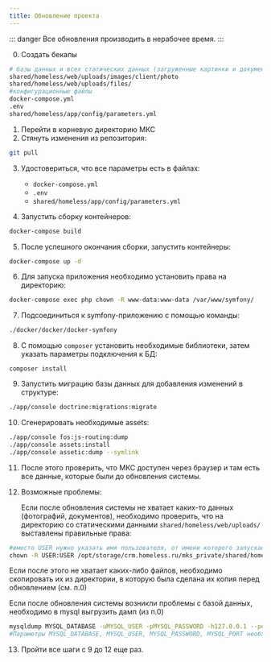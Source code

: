 ```yaml
---
title: Обновление проекта
---
```


::: danger
Все обновления производить в нерабочее время.
:::


0. Создать бекапы
```bash
# базы данных и всех статических данных (загруженные картинки и документы)
shared/homeless/web/uploads/images/client/photo
shared/homeless/web/uploads/files/
#конфигурационные файлы
docker-compose.yml
.env
shared/homeless/app/config/parameters.yml
```

1. Перейти в корневую директорию МКС
2. Стянуть изменения из репозитория:
```bash
git pull
```

3. Удостовериться, что все параметры есть в файлах: 
	- `docker-compose.yml`
	- `.env`
	- `shared/homeless/app/config/parameters.yml`

4. Запустить сборку контейнеров:
```bash
docker-compose build
```

5. После успешного окончания сборки, запустить контейнеры:
```bash
docker-compose up -d
```

6. Для запуска приложения необходимо установить права на директорию:
```bash 
docker-compose exec php chown -R www-data:www-data /var/www/symfony/
```

7. Подсоединиться к symfony-приложению с помощью команды:
```bash
./docker/docker/docker-symfony
```

8. С помощью `composer` установить необходимые библиотеки, затем указать параметры подключения к БД:
```
composer install
```

9.  Запустить миграцию базы данных для добавления изменений в структуре: 
```bash
./app/console doctrine:migrations:migrate
```

10. Сгенерировать необходимые assets:
```bash
./app/console fos:js-routing:dump
./app/console assets:install
./app/console assetic:dump --symlink
```

11. После этого проверить, что МКС доступен через браузер и там есть все данные, которые были до обновления системы.

12. Возможные проблемы:

	Если после обновления системы не хватает каких-то данных (фотографий, документов), необходимо проверить, что на директорию со статическими данными `shared/homeless/web/uploads/` выставлены правильные права:
```bash
#вместо USER нужно указать имя пользователя, от имени которого запускается МКС
сhown -R USER:USER /opt/storage/crm.homeless.ru/mks_private/shared/homeless/web/uploads/
```	
Если после этого не хватает каких-либо файлов, необходимо скопировать их из директории, в которую была сделана их копия перед обновлением (см. п.0)

Если после обновления системы возникли проблемы с базой данных, необходимо в mysql выгрузить дамп (из п.0)

```bash
mysqldump MYSQL_DATABASE -uMYSQL_USER -pMYSQL_PASSWORD -h127.0.0.1 --portMYSQL_PORT < dump.sql
#Параметры MYSQL_DATABASE, MYSQL_USER, MYSQL_PASSWORD, MYSQL_PORT необходимо поменять не те, которые указаны в файле, а dump.sql - на имя файла с последним дампом базы данных
```
13.	Пройти все шаги с 9 до 12 еще раз.